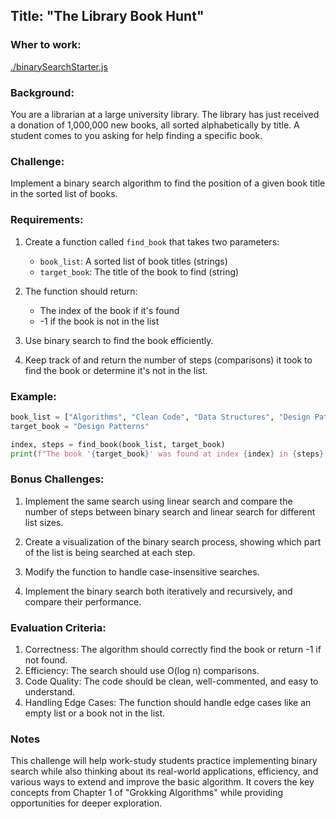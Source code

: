 ## Title: "The Library Book Hunt"

### Wher to work:
[./binarySearchStarter.js](./binarySearchStarter.js)

### Background:
You are a librarian at a large university library. The library has just received a donation of 1,000,000 new books, all sorted alphabetically by title. A student comes to you asking for help finding a specific book.

### Challenge:
Implement a binary search algorithm to find the position of a given book title in the sorted list of books.

### Requirements:
1. Create a function called `find_book` that takes two parameters:
   - `book_list`: A sorted list of book titles (strings)
   - `target_book`: The title of the book to find (string)

2. The function should return:
   - The index of the book if it's found
   - -1 if the book is not in the list

3. Use binary search to find the book efficiently.

4. Keep track of and return the number of steps (comparisons) it took to find the book or determine it's not in the list.

### Example:
```python
book_list = ["Algorithms", "Clean Code", "Data Structures", "Design Patterns", "Grokking Algorithms"]
target_book = "Design Patterns"

index, steps = find_book(book_list, target_book)
print(f"The book '{target_book}' was found at index {index} in {steps} steps.")
```

### Bonus Challenges:
1. Implement the same search using linear search and compare the number of steps between binary search and linear search for different list sizes.

2. Create a visualization of the binary search process, showing which part of the list is being searched at each step.

3. Modify the function to handle case-insensitive searches.

4. Implement the binary search both iteratively and recursively, and compare their performance.

### Evaluation Criteria:
1. Correctness: The algorithm should correctly find the book or return -1 if not found.
2. Efficiency: The search should use O(log n) comparisons.
3. Code Quality: The code should be clean, well-commented, and easy to understand.
4. Handling Edge Cases: The function should handle edge cases like an empty list or a book not in the list.

### Notes
This challenge will help work-study students practice implementing binary search while also thinking about its real-world applications, efficiency, and various ways to extend and improve the basic algorithm. It covers the key concepts from Chapter 1 of "Grokking Algorithms" while providing opportunities for deeper exploration.